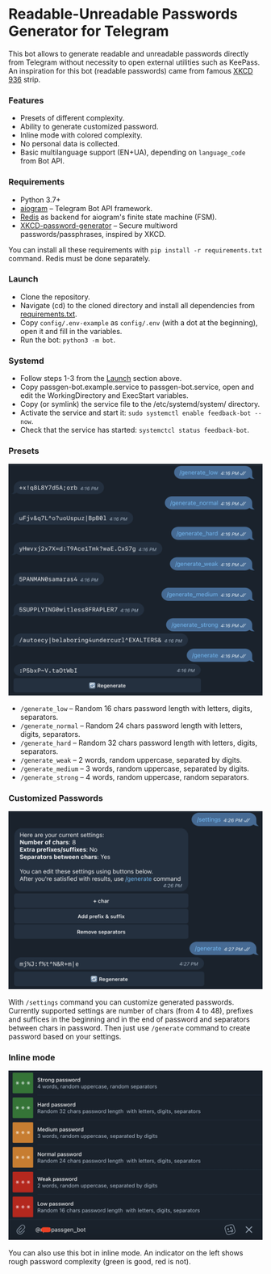 # Readable-Unreadable Passwords Generator for Telegram

This bot allows to generate readable and unreadable passwords directly from Telegram without necessity to open external utilities such as KeePass. An inspiration for this bot (readable passwords) came from famous [XKCD 936](http://xkcd.com/936/) strip.  

### Features 
* Presets of different complexity.
* Ability to generate customized password.
* Inline mode with colored complexity.
* No personal data is collected.
* Basic multilanguage support (EN+UA), depending on `language_code` from Bot API.

### Requirements
* Python 3.7+  
* [aiogram](https://github.com/aiogram/aiogram) – Telegram Bot API framework.
* [Redis](https://redis.io) as backend for aiogram's finite state machine (FSM).  
* [XKCD-password-generator](https://github.com/redacted/XKCD-password-generator) – Secure multiword passwords/passphrases, inspired by XKCD.

You can install all these requirements with `pip install -r requirements.txt` command. Redis must be done separately.

### Launch

* Clone the repository.
* Navigate (cd) to the cloned directory and install all dependencies from [requirements.txt](requirements.txt).
* Copy `config/.env-example` as `config/.env` (with a dot at the beginning), open it and fill in the variables.
* Run the bot: `python3 -m bot`.

### Systemd

* Follow steps 1-3 from the [Launch](#launch) section above.
* Copy passgen-bot.example.service to passgen-bot.service, open and edit the WorkingDirectory and ExecStart variables.
* Copy (or symlink) the service file to the /etc/systemd/system/ directory.
* Activate the service and start it: `sudo systemctl enable feedback-bot --now`.
* Check that the service has started: `systemctcl status feedback-bot`.

### Presets
 ![Presets](img/readme_presets.png)

* `/generate_low` – Random 16 chars password length  with letters, digits, separators.
* `/generate_normal` – Random 24 chars password length  with letters, digits, separators.
* `/generate_hard` – Random 32 chars password length  with letters, digits, separators.
* `/generate_weak` – 2 words, random uppercase, separated by digits.
* `/generate_medium` – 3 words, random uppercase, separated by digits.
* `/generate_strong` – 4 words, random uppercase, random separators.

### Customized Passwords

![Customized Passwords](img/readme_settings.png)  

With `/settings` command you can customize generated passwords. Currently supported settings are number of chars (from 4 to 48), prefixes and suffices in the beginning and in the end of password and separators between chars in password. 
Then just use `/generate` command to create password based on your settings.

### Inline mode

![Inline mode](img/readme_inline.png)

You can also use this bot in inline mode. An indicator on the left shows rough password complexity (green is good, red is not).